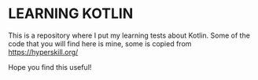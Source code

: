 # LEARNING KOTLIN

This is a repository where I put my learning tests about Kotlin. Some of the code that you will find here is mine, some is copied from https://hyperskill.org/

Hope you find this useful!
